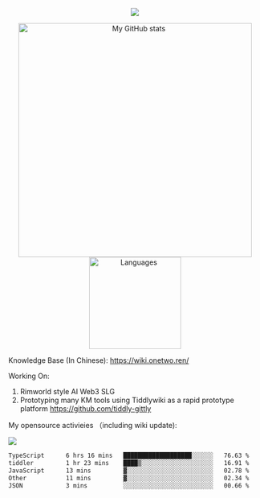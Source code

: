 <a href="https://github.com/linonetwo">
    <p align="center">
        <img src="https://github-profile-trophy.vercel.app/?username=linonetwo&column=7&theme=onedark"/>
    </p>
</a>
<a align="center" href="https://github.com/linonetwo">
  <p align="center">
    <img src="https://github-readme-stats.vercel.app/api?username=linonetwo&show_icons=true&count_private=true" alt="My GitHub stats" width="465"/>
    <img src="https://github-readme-stats.vercel.app/api/top-langs/?username=linonetwo&layout=compact&langs_count=10" alt="Languages" height="183">
  </p>
</a>

Knowledge Base (In Chinese): https://wiki.onetwo.ren/

Working On: 

1. Rimworld style AI Web3 SLG
1. Prototyping many KM tools using Tiddlywiki as a rapid prototype platform https://github.com/tiddly-gittly

My opensource activieies （including wiki update):

![](https://visitor-badge.glitch.me/badge?page_id=linonetwo.linonetwo)

<!--START_SECTION:waka-->

```txt
TypeScript      6 hrs 16 mins   ███████████████████░░░░░░   76.63 %
tiddler         1 hr 23 mins    ████▒░░░░░░░░░░░░░░░░░░░░   16.91 %
JavaScript      13 mins         ▓░░░░░░░░░░░░░░░░░░░░░░░░   02.78 %
Other           11 mins         ▓░░░░░░░░░░░░░░░░░░░░░░░░   02.34 %
JSON            3 mins          ░░░░░░░░░░░░░░░░░░░░░░░░░   00.66 %
```

<!--END_SECTION:waka-->
